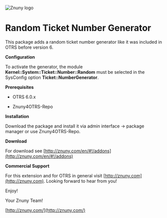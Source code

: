 ![Znuny logo](http://znuny.com/assets/images/logo_small.png)

Random Ticket Number Generator
=================

This package adds a random ticket number generator like it was included in OTRS before version 6.

**Configuration**

To activate the generator, the module __Kernel::System::Ticket::Number::Random__ must be selected in the SysConfig option __Ticket::NumberGenerator__.

**Prerequisites**

- OTRS 6.0.x

- Znuny4OTRS-Repo

**Installation**

Download the package and install it via admin interface -> package manager or use Znuny4OTRS-Repo.

**Download**

For download see [http://znuny.com/en/#!/addons](http://znuny.com/en/#!/addons)

**Commercial Support**

For this extension and for OTRS in general visit [http://znuny.com](http://znuny.com). Looking forward to hear from you!

Enjoy!

 Your Znuny Team!

 [http://znuny.com/](http://znuny.com/)
